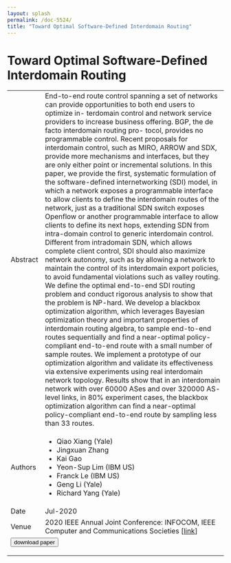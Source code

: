 ```yaml
---
layout: splash
permalink: /doc-5524/
title: "Toward Optimal Software-Defined Interdomain Routing"
---
```


# Toward Optimal Software-Defined Interdomain Routing

<table>
    <tbody>
    <tr>
        <td>Abstract</td>
        <td>End-to-end route control spanning a set of networks can provide opportunities to both end users to optimize in- terdomain control and network service providers to increase business offering. BGP, the de facto interdomain routing pro- tocol, provides no programmable control. Recent proposals for interdomain control, such as MIRO, ARROW and SDX, provide more mechanisms and interfaces, but they are only either point or incremental solutions. In this paper, we provide the first, systematic formulation of the software-defined internetworking (SDI) model, in which a network exposes a programmable interface to allow clients to define the interdomain routes of the network, just as a traditional SDN switch exposes Openflow or another programmable interface to allow clients to define its next hops, extending SDN from intra-domain control to generic interdomain control. Different from intradomain SDN, which allows complete client control, SDI should also maximize network autonomy, such as by allowing a network to maintain the control of its interdomain export policies, to avoid fundamental violations such as valley routing. We define the optimal end-to-end SDI routing problem and conduct rigorous analysis to show that the problem is NP-hard. We develop a blackbox optimization algorithm, which leverages Bayesian optimization theory and important properties of interdomain routing algebra, to sample end-to-end routes sequentially and find a near-optimal policy- compliant end-to-end route with a small number of sample routes. We implement a prototype of our optimization algorithm and validate its effectiveness via extensive experiments using real interdomain network topology. Results show that in an interdomain network with over 60000 ASes and over 320000 AS- level links, in 80% experiment cases, the blackbox optimization algorithm can find a near-optimal policy-compliant end-to-end route by sampling less than 33 routes.</td>
    </tr>
    <tr>
        <td>Authors</td>
        <td>
            <ul>
                <li>Qiao Xiang (Yale)</li>
                <li>Jingxuan Zhang</li>
                <li>Kai Gao</li>
                <li>Yeon-Sup Lim (IBM US)</li>
                <li>Franck Le (IBM US)</li>
                <li>Geng Li (Yale)</li>
                <li>Richard Yang (Yale)</li>
            </ul>
        </td>
    </tr>
    <tr>
        <td>Date</td>
        <td>Jul-2020</td>
    </tr>
    <tr>
        <td>Venue</td>
        <td>2020 IEEE Annual Joint Conference: INFOCOM, IEEE Computer and Communications Societies [<a href="https://ieeexplore.ieee.org/abstract/document/9155486">link</a>]</td>
    </tr>
        <tr>
            <td colspan="2">
                <form method="get" action="https://ieeexplore.ieee.org/abstract/document/9155486">
                    <button type="submit">download paper</button>
                </form>
            </td>
        </tr>
    </tbody>
</table>
